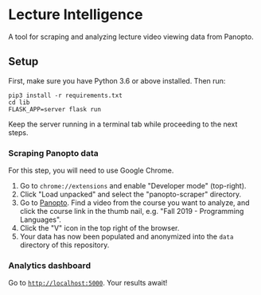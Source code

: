 # Lecture Intelligence

A tool for scraping and analyzing lecture video viewing data from Panopto.

## Setup

First, make sure you have Python 3.6 or above installed. Then run:

```
pip3 install -r requirements.txt
cd lib
FLASK_APP=server flask run
```

Keep the server running in a terminal tab while proceeding to the next steps.

### Scraping Panopto data

For this step, you will need to use Google Chrome.

1. Go to `chrome://extensions` and enable "Developer mode" (top-right).
2. Click "Load unpacked" and select the "panopto-scraper" directory.
3. Go to [Panopto](https://stanford-pilot.hosted.panopto.com/Panopto/Pages/Sessions/List.aspx#isSharedWithMe=true). Find a video from the course you want to analyze, and click the course link in the thumb nail, e.g. "Fall 2019 - Programming Languages".
4. Click the "V" icon in the top right of the browser.
5. Your data has now been populated and anonymized into the `data` directory of this repository.

### Analytics dashboard

Go to [`http://localhost:5000`](http://localhost:5000). Your results await!

